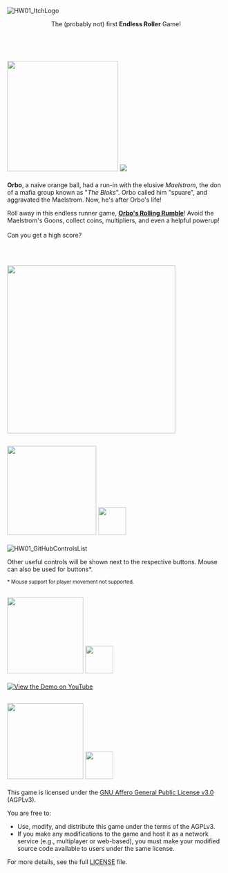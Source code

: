 ![HW01_ItchLogo](https://github.com/user-attachments/assets/757dbc55-6fbe-46a2-85b0-19521d37aed2)

<p align="center">
The (probably not) first <b>Endless Roller</b> Game!
</p>
<br></br>

## <img src="https://github.com/user-attachments/assets/221c1f5c-a1ef-445e-8164-6542306db03d" width=256 />     <img src="https://github.com/user-attachments/assets/098c5d32-ff33-4df3-aed8-8e4addaecc52" />


**Orbo**, a naive orange ball, had a run-in with the elusive *Maelstrom*, the don of a mafia group known as "*The Bloks*". Orbo called him "spuare", and aggravated the Maelstrom. Now, he's after Orbo's life!

Roll away in this endless runner game, <ins>**Orbo's Rolling Rumble**</ins>! Avoid the Maelstrom's Goons, collect coins, multipliers, and even a helpful powerup! 
<br></br>
Can you get a high score?

<br></br>

[<img src="https://github.com/user-attachments/assets/0d133dca-9f65-4e27-a08d-ba38bda43bf9" width=389 />](https://ctom314.itch.io/orbos-rolling-rumble)


## <img src="https://github.com/user-attachments/assets/6b605794-a751-4aba-8916-a2d01260d642" width=206 />     <img src="https://github.com/user-attachments/assets/a3ef0b39-73b7-44e3-ac89-2437526e1e54" width=64 />
![HW01_GitHubControlsList](https://github.com/user-attachments/assets/f533e289-d4eb-485c-a3b7-66667609d79a)

Other useful controls will be shown next to the respective buttons. Mouse can also be used for buttons*.

<sup>* Mouse support for player movement not supported.</sup>



## <img src="https://github.com/user-attachments/assets/bd04d2e9-1c5e-4979-b327-29d5f95b8ec6" width=176 />     <img src="https://github.com/user-attachments/assets/0ff1bf09-5202-4842-8e93-3bfa766e9d9f" width=64 />

[![View the Demo on YouTube](https://img.youtube.com/vi/j4JIMepwgpI/0.jpg)](https://www.youtube.com/watch?v=j4JIMepwgpI)



## <img src="https://github.com/user-attachments/assets/e2d3352f-dc78-4671-8022-b39aad2a755f" width=176 />     <img src="https://github.com/user-attachments/assets/1a806b6f-4dd0-4767-8bb7-00df0ea9ee83" width=64 />

This game is licensed under the [GNU Affero General Public License v3.0](./LICENSE) (AGPLv3).

You are free to:
- Use, modify, and distribute this game under the terms of the AGPLv3.
- If you make any modifications to the game and host it as a network service (e.g., multiplayer or web-based), you must make your modified source code available to users under the same license.

For more details, see the full [LICENSE](./LICENSE) file.
